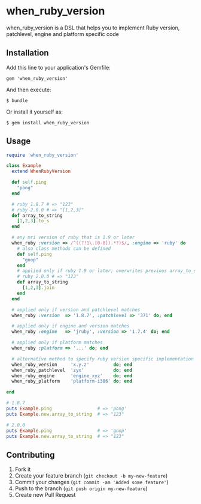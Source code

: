 # when_ruby_version

when_ruby_version is a DSL that helps you to implement Ruby version, patchlevel, engine and platform specific code

## Installation

Add this line to your application's Gemfile:

    gem 'when_ruby_version'

And then execute:

    $ bundle

Or install it yourself as:

    $ gem install when_ruby_version

## Usage

```ruby
require 'when_ruby_version'

class Example
  extend WhenRubyVersion

  def self.ping
    "pong"
  end

  # ruby 1.8.7 # => "123"
  # ruby 2.0.0 # => "[1,2,3]"
  def array_to_string
    [1,2,3].to_s
  end

  # any mri version of ruby that is 1.9 or later
  when_ruby :version => /^((?!1\.[0-8]).*?)$/, :engine => 'ruby' do
    # also class methods can be defined
    def self.ping
      "gnop"
    end
    # applied only if ruby 1.9 or later; overwrites previous array_to_string method
    # ruby 2.0.0 # => "123"
    def array_to_string
      [1,2,3].join
    end
  end

  # applied only if version and patchlevel matches
  when_ruby :version  => '1.8.7', :patchlevel => '371' do; end

  # applied only if engine and version matches
  when_ruby :engine   => 'jruby', :version => '1.7.4' do; end

  # applied only if platform matches
  when_ruby :platform => '...' do; end

  # alternative method to specify ruby version specific implementation
  when_ruby_version     'x.y.z'         do; end
  when_ruby_patchlevel  'zyx'           do; end
  when_ruby_engine      'engine_xyz'    do; end
  when_ruby_platform    'platform-i386' do; end

end

# 1.8.7
puts Example.ping                 # => 'pong'
puts Example.new.array_to_string  # => "123"

# 2.0.0
puts Example.ping                 # => 'gnop'
puts Example.new.array_to_string  # => "123"
```

## Contributing

1. Fork it
2. Create your feature branch (`git checkout -b my-new-feature`)
3. Commit your changes (`git commit -am 'Added some feature'`)
4. Push to the branch (`git push origin my-new-feature`)
5. Create new Pull Request
